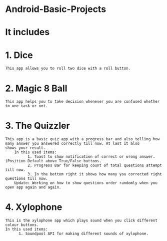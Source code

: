 # Android-Basic-Projects

# It includes 

# 1. Dice<br>
    This app allows you to roll two dice with a roll button.

# 2. Magic 8 Ball<br>
    This app helps you to take decision whenever you are confused whether to one task or not.

# 3. The Quizzler<br>
    This app is a basic quiz app with a progress bar and also telling how many answer you answered correctly till now. At last it also          shows your result.
        In this used items:
              1. Toast to show notification of correct or wrong answer. (Position Default above True/False buttons.
              2. Progress Bar for keeping count of total questions attempt till now.
              3. In the bottom right it shows how many you corrected right questions till now.
        Update: Working on how to show questions order randomly when you open app again and again.
   
# 4. Xylophone
    This is the xylophone app which plays sound when you click different colour buttons.
    In this used items:
          1. Soundpool API for making different sounds of xylophone.
